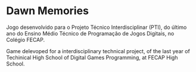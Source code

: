 # Dawn Memories
Jogo desenvolvido para o Projeto Técnico Interdisciplinar (PTI), do último ano do Ensino Médio Técnico de Programação de Jogos Digitais, no Colégio FECAP.

Game delevoped for a interdisciplinary technical project, of the last year of Techinical High School of Digital Games Programming, at FECAP High School.
